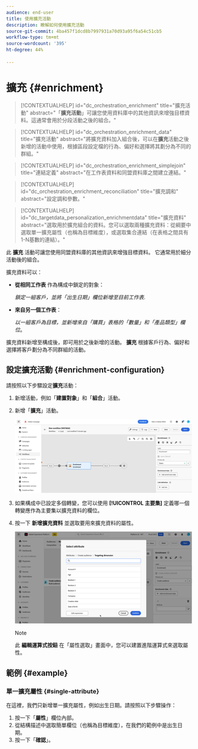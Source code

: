 ```yaml
---
audience: end-user
title: 使用擴充活動
description: 瞭解如何使用擴充活動
source-git-commit: 4ba457f1dcd8b7997931a70d93a95f6a54c51cb5
workflow-type: tm+mt
source-wordcount: '395'
ht-degree: 44%

---
```



# 擴充 {#enrichment}

>[!CONTEXTUALHELP]
>id="dc_orchestration_enrichment"
>title="擴充活動"
>abstract="「**擴充活動**」可讓您使用資料庫中的其他資訊來增強目標資料。這通常會用於分段活動之後的組合。"

>[!CONTEXTUALHELP]
>id="dc_orchestration_enrichment_data"
>title="擴充活動"
>abstract="將擴充資料加入組合後，可以在&#x200B;**擴充**&#x200B;活動之後新增的活動中使用，根據區段設定檔的行為、偏好和選擇將其劃分為不同的群組。"

>[!CONTEXTUALHELP]
>id="dc_orchestration_enrichment_simplejoin"
>title="連結定義"
>abstract="在工作表資料和同盟資料庫之間建立連結。"

>[!CONTEXTUALHELP]
>id="dc_orchestration_enrichment_reconciliation"
>title="擴充調和"
>abstract="設定調和參數。"

>[!CONTEXTUALHELP]
>id="dc_targetdata_personalization_enrichmentdata"
>title="擴充資料"
>abstract="選取用於擴充組合的資料。您可以選取兩種擴充資料：從綱要中選取單一擴充屬性（也稱為目標維度），或選取集合連結（在表格之間具有1-N基數的連結）。"

此 **擴充** 活動可讓您使用同盟資料庫的其他資訊來增強目標資料。 它通常用於細分活動後的組合。

擴充資料可以：

* **從相同工作表** 作為構成中鎖定的對象：

  *鎖定一組客戶，並將「出生日期」欄位新增至目前工作表*.

* **來自另一個工作表**：

  *以一組客戶為目標，並新增來自「購買」表格的「數量」和「產品類型」欄位*。

擴充資料新增至構成後，即可用於之後新增的活動。 **擴充** 根據客戶行為、偏好和選擇將客戶劃分為不同群組的活動。

<!--For instance, you can add to the working table information related to customers' purchases and use this data to personalize emails with their latest purchase or the amount spent on these purchases.-->

## 設定擴充活動 {#enrichment-configuration}

請按照以下步驟設定&#x200B;**擴充**&#x200B;活動：

1. 新增活動，例如「**建置對象**」和「**組合**」活動。
1. 新增「**擴充**」活動。

   ![](../assets/enrichment.png)

1. 如果構成中已設定多個轉變，您可以使用 **[!UICONTROL 主要集]** 定義哪一個轉變應作為主要集以擴充資料的欄位。

1. 按一下 **新增擴充資料** 並選取要用來擴充資料的屬性。

   ![](../assets/enrichment-add.png)

   >[!NOTE]
   >
   >此 **編輯運算式按鈕** 在「屬性選取」畫面中，您可以建置進階運算式來選取屬性。

<!--PAS VU SUR INSTANCE: You can select two types of enrichment data: a single enrichment attribute from the target dimension, or a collection link. Each of these types is detailed in the examples below:

    * [Single enrichment attribute](#single-attribute)
    * [Collection lnk](#collection-link)-->

## 範例 {#example}

### 單一擴充屬性 {#single-attribute}

在這裡，我們只新增單一擴充屬性，例如出生日期。請按照以下步驟操作：

1. 按一下「**屬性**」欄位內部。
1. 從結構描述中選取簡單欄位（也稱為目標維度），在我們的範例中是出生日期。
1. 按一下「**確認**」。

<!--### Collection link {#collection-link}

In this more complex use case, we will select a collection link which is a link with a 1-N cardinality between tables. Let's retrieve the three latest purchases that are less than 100$. For this you need to define:

* an enrichment attribute: the **Total amount** field
* the number of lines to retrieve: 3
* a filter: filter out items that are greater than 100$
* a sorting: descendant sorting on the **Order date** field. 

#### Add the attribute {#add-attribute}

This is where you select the collection link to use as enrichment data.

1. Click inside the **Attribute** field.
1. Click **Display advanced attributes**.
1. Select the **Total amount** field from the **Purchases** table. 

#### Define the collection settings{#collection-settings}

Then, define how the data is collected and the number of records to retrieve.

1. Select **Collect data** in the **Select how the data is collected** drop-down.
1. Type "3" in the **Lines to retrieve (Columns to create)** field. 

If you want, for example, to get the average amount of purchases for a customer, select **Aggregated data** instead, and select **Average** in the **Aggregate function** drop-down.

#### Define the filters{#collection-filters}

Here, we define the maximum value for the enrichment attribute. We filter out items that are greater than 100$. [Learn how to work with the query modeler](../../query/query-modeler-overview.md)

1. Click **Edit filters**.
1. Add the two following filters: **Total amount** exists AND **Total amount** is less than 100. The first one filters NULL values as they would appear as the greatest value.
1. Click **Confirm**.

#### Define the sorting{#collection-sorting}

We now need to apply sorting in order to retrieve the three **latest** purchases.

1. Activate the **Enable sorting** option.
1. Click inside the **Attribute** field.
1. Select the **Order date** field.
1. Click **Confirm**. 
1. Select **Descending** from the **Sort** drop-down.-->

